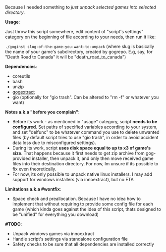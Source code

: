 Because I needed something to *just unpack selected games into selected directory*.

**Usage**:

Just throw this script somewhere, edit content of "script's settings" category on the beginning of file according to your needs, then run it like:

`./goginst slug-of-the-game-you-want-to-unpack` (where slug is basically the name of your game's subdirectory, created by gogrepo. E.g, say, for "Death Road to Canada" it will be "death_road_to_canada")

**Dependencies**:
- coreutils
- bash
- unzip
- [gogextract](https://github.com/Yepoleb/gogextract)
- gio (optionally for "gio trash". Can be altered to "rm -f" or whatever you want)

**Notes a.k.a "before you complain"**:
- Before its work - as mentioned in "usage" category, script **needs to be configured**. Set paths of specified variables according to your system, and set "delfunc" to be whatever command you use to delete unwanted files (by default script tries to use "gio trash", in order to avoid accident data loss due to misconfigured settings).
- During its work, script **uses disk space equal to up to x3 of game's size**. That happens because it first needs to get zip archive from gog-provided installer, then unpack it, and only then move received game files into their destination directory. For now, Im unsure if its possible to fix even theoretically.
- For now, its only possible to unpack native linux installers. I may add support for windows installers (via innoextract), but no ETA

**Limitations a.k.a #wontfix**:
- Space check and preallocation. Because I have no idea how to implement that without requiring to provide some config file for each game (which kinda goes against the idea of this script, thats designed to be "unified" for everything you download)

**#TODO**:
- Unpack windows games via innoextract
- Handle script's settings via standalone configuration file
- Safety checks to be sure that all dependencies are installed correctly
